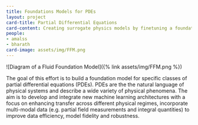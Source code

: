 ```yaml
---
title: Foundations Models for PDEs
layout: project
card-title: Partial Differential Equations
card-content: Creating surrogate physics models by finetuning a foundation model trained on multiple PDEs.
people:
- amalss
- bharath
card-image: assets/img/FFM.png
---
```


![Diagram of a Fluid Foundation Model]({% link assets/img/FFM.png %})

The goal of this effort is to build a foundation model for specific classes of partial differential equations (PDEs).  PDEs are the the natural language of physical systems and describe a wide variety of physical phenomena. The aim is to develop and integrate new machine learning architectures with a focus on enhancing transfer across different physical regimes, incorporate multi-modal data (e.g. partial field measurements and integral quantities) to improve data efficiency, model fidelity and robustness. 